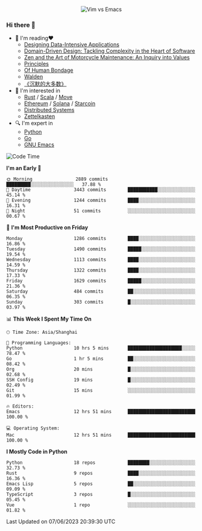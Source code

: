 <p align="center">
    <img src="https://gist.githubusercontent.com/coldnight/e696baffb094e71c96cb302118878eae/raw/40ea5053a6f66cc65f90f437e4173497da225958/banner.gif" alt="Vim vs Emacs" />
</p>

### Hi there 👋

- 📖 I'm reading❤️
    + [Designing Data-Intensive Applications](https://www.oreilly.com/library/view/designing-data-intensive-applications/9781491903063/)
    + [Domain-Driven Design: Tackling Complexity in the Heart of Software](https://www.dddcommunity.org/book/evans_2003/)
    + [Zen and the Art of Motorcycle Maintenance: An Inquiry into Values](https://en.wikipedia.org/wiki/Zen_and_the_Art_of_Motorcycle_Maintenance)
    + [Principles](https://www.principles.com/)
    + [Of Human Bondage](https://en.wikipedia.org/wiki/Of_Human_Bondage)
    + [Walden](https://en.wikipedia.org/wiki/Walden)
    + [《沉默的大多数》](https://en.wikipedia.org/wiki/Silent_majority)
- 🌱 I'm interested in
    + [Rust](https://www.rust-lang.org/) / [Scala](https://www.scala-lang.org/) / [Move](https://github.com/move-language/move/)
    + [Ethereum](https://ethereum.org/en/) / [Solana](https://solana.com/) / [Starcoin](https://github.com/starcoinorg/starcoin)
	+ [Distributed Systems](https://www.linuxzen.com/notes/topics/20200320174417_%E5%88%86%E5%B8%83%E5%BC%8F/)
	+ [Zettelkasten](https://www.linuxzen.com/notes/notes/20220120080920-slip_box/)
- 🔍 I'm expert in
    + [Python](https://www.python.org/)
    + [Go](https://go.dev/)
    + [GNU Emacs](https://www.gnu.org/software/emacs/)

<!--START_SECTION:waka-->
![Code Time](http://img.shields.io/badge/Code%20Time-2%2C191%20hrs%2048%20mins-blue)

**I'm an Early 🐤** 

```text
🌞 Morning                2889 commits        █████████░░░░░░░░░░░░░░░░   37.88 % 
🌆 Daytime                3443 commits        ███████████░░░░░░░░░░░░░░   45.14 % 
🌃 Evening                1244 commits        ████░░░░░░░░░░░░░░░░░░░░░   16.31 % 
🌙 Night                  51 commits          ░░░░░░░░░░░░░░░░░░░░░░░░░   00.67 % 
```
📅 **I'm Most Productive on Friday** 

```text
Monday                   1286 commits        ████░░░░░░░░░░░░░░░░░░░░░   16.86 % 
Tuesday                  1490 commits        █████░░░░░░░░░░░░░░░░░░░░   19.54 % 
Wednesday                1113 commits        ████░░░░░░░░░░░░░░░░░░░░░   14.59 % 
Thursday                 1322 commits        ████░░░░░░░░░░░░░░░░░░░░░   17.33 % 
Friday                   1629 commits        █████░░░░░░░░░░░░░░░░░░░░   21.36 % 
Saturday                 484 commits         ██░░░░░░░░░░░░░░░░░░░░░░░   06.35 % 
Sunday                   303 commits         █░░░░░░░░░░░░░░░░░░░░░░░░   03.97 % 
```


📊 **This Week I Spent My Time On** 

```text
🕑︎ Time Zone: Asia/Shanghai

💬 Programming Languages: 
Python                   10 hrs 5 mins       ████████████████████░░░░░   78.47 % 
Go                       1 hr 5 mins         ██░░░░░░░░░░░░░░░░░░░░░░░   08.42 % 
Org                      20 mins             █░░░░░░░░░░░░░░░░░░░░░░░░   02.68 % 
SSH Config               19 mins             █░░░░░░░░░░░░░░░░░░░░░░░░   02.49 % 
Git                      15 mins             ░░░░░░░░░░░░░░░░░░░░░░░░░   01.99 % 

🔥 Editors: 
Emacs                    12 hrs 51 mins      █████████████████████████   100.00 % 

💻 Operating System: 
Mac                      12 hrs 51 mins      █████████████████████████   100.00 % 
```

**I Mostly Code in Python** 

```text
Python                   18 repos            ████████░░░░░░░░░░░░░░░░░   32.73 % 
Rust                     9 repos             ████░░░░░░░░░░░░░░░░░░░░░   16.36 % 
Emacs Lisp               5 repos             ██░░░░░░░░░░░░░░░░░░░░░░░   09.09 % 
TypeScript               3 repos             █░░░░░░░░░░░░░░░░░░░░░░░░   05.45 % 
Vue                      1 repo              ░░░░░░░░░░░░░░░░░░░░░░░░░   01.82 % 
```




 Last Updated on 07/06/2023 20:39:30 UTC
<!--END_SECTION:waka-->
